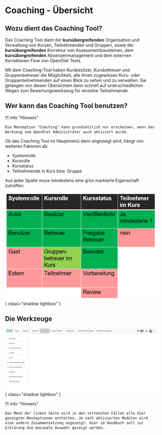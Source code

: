 # Coaching - Übersicht

## Wozu dient das Coaching Tool?

Das Coaching Tool dient der **kursübergreifenden** Organisation und Verwaltung von Kursen, Teilnehmenden und Gruppen, sowie der **kursübergreifenden** Korrektur von Assessmentbausteinen, dem **kursübergreifenden** Absenzenmanagement und dem externen Korrektoren-Flow von OpenOlat Tests.

Mit dem Coaching-Tool haben Kursbesitzer, Kursbettreuer und Gruppenbetreuer die Möglichkeit, alle ihnen zugewiesen Kurs- oder Gruppenteilnehmenden auf einen Blick zu sehen und zu verwalten. Sie gelangen von diesen Übersichten dann schnell auf unterschiedlichen Wegen zum Bewertungswerkzeug für einzelne Teilnehmende.


## Wer kann das Coaching Tool benutzen?

!!! info "Hinweis"

    Die Menüoption "Coaching" kann grundsätzlich nur erscheinen, wenn das Werkzeug vom OpenOlat Administrator auch aktiviert wurde.

Ob das Coaching Tool im Hauptmenü dann angezeigt wird, hängt von weiteren Faktoren ab:

* Systemrolle
* Kursrolle
* Kursstatus
* Teilnehmende in Kurs bzw. Gruppe

Aus jeder Spalte muss mindestens eine grün markierte Eigenschaft zutreffen:

![Coaching_Uebersicht.png](assets/Coaching_Ueberischt.png){ class="shadow lightbox" }


## Die Werkzeuge

![coaching_werkzeuge_v2_de.png](assets/coaching_werkzeuge_v2_de.png){ class="shadow lightbox" }

!!! info "Hinweis"

    Das Menü der linken Seite wird in den seltensten Fällen alle hier gezeigten Menüoptionen enthalten. Je nach aktivierten Modulen wird eine andere Zusammensetzung angezeigt. Hier im Handbuch soll zur Erklärung die maximale Auswahl gezeigt werden.

